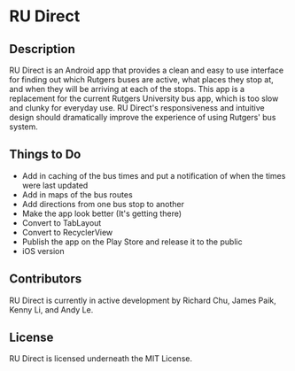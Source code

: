 # RU Direct

## Description
RU Direct is an Android app that provides a clean and easy to use interface for finding out which Rutgers buses are active, what places they stop at, and when they will be arriving at each of the stops. This app is a replacement for the current Rutgers University bus app, which is too slow and clunky for everyday use. RU Direct's responsiveness and intuitive design should dramatically improve the experience of using Rutgers' bus system.

## Things to Do
- Add in caching of the bus times and put a notification of when the times were last updated
- Add in maps of the bus routes
- Add directions from one bus stop to another
- Make the app look better (It's getting there)
- Convert to TabLayout
- Convert to RecyclerView
- Publish the app on the Play Store and release it to the public
- iOS version

## Contributors
RU Direct is currently in active development by Richard Chu, James Paik, Kenny Li, and Andy Le.

## License
RU Direct is licensed underneath the MIT License.
